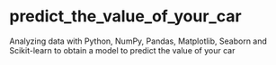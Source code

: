 # predict_the_value_of_your_car
Analyzing data with Python, NumPy, Pandas, Matplotlib, Seaborn and Scikit-learn to obtain a model to predict the value of your car
